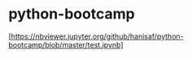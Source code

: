 # python-bootcamp

[https://nbviewer.jupyter.org/github/hanisaf/python-bootcamp/blob/master/test.ipynb]
